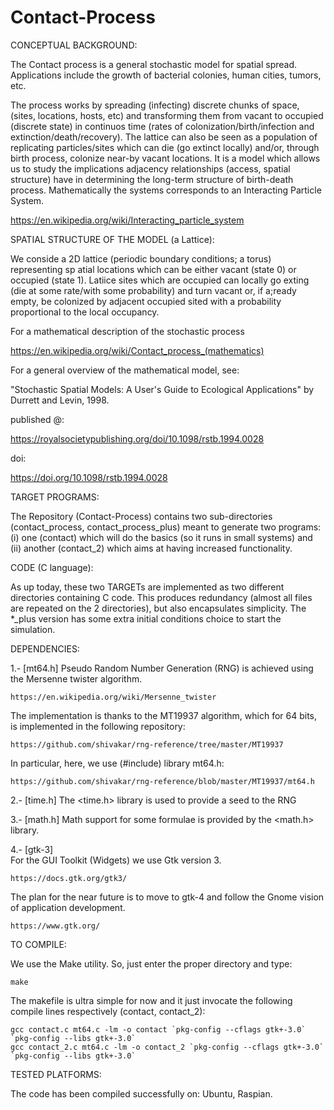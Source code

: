 # Contact-Process

CONCEPTUAL BACKGROUND:

The Contact process is a general stochastic model for spatial spread. Applications include the growth of bacterial colonies, human cities, tumors, etc.

The process works by spreading (infecting) discrete chunks of space, (sites, locations, hosts, etc) and transforming them from vacant to occupied (discrete state) in continuos time (rates of colonization/birth/infection and extinction/death/recovery). The lattice can also be seen as a population of replicating particles/sites which can die (go extinct locally) and/or, through birth process, colonize near-by vacant locations. It is a model which allows us to study the implications adjacency relationships (access, spatial structure) have in determining the long-term structure of birth-death process. Mathematically the systems corresponds to an Interacting Particle System.

  https://en.wikipedia.org/wiki/Interacting_particle_system
  

SPATIAL STRUCTURE OF THE MODEL (a Lattice):

We conside a 2D lattice (periodic boundary conditions; a torus) representing sp atial locations which can be either vacant (state 0) or occupied (state 1). Latiice sites which are occupied can locally go exting (die at some rate/with some probability) and turn vacant or, if a;ready empty, be colonized by adjacent occupied sited with a probability proportional to the local occupancy.

For a mathematical description of the stochastic process

  https://en.wikipedia.org/wiki/Contact_process_(mathematics)

For a general overview of the mathematical model, see: 

 "Stochastic Spatial Models: A User's Guide to Ecological Applications"
 by Durrett and Levin, 1998. 
 
  published @:

  https://royalsocietypublishing.org/doi/10.1098/rstb.1994.0028

  doi:

  https://doi.org/10.1098/rstb.1994.0028


TARGET PROGRAMS:

  The Repository (Contact-Process) contains two sub-directories (contact_process, contact_process_plus) meant to generate two programs: 
    (i) one (contact) which will do the basics (so it runs in small systems) and
    (ii) another (contact_2) which aims at having increased functionality.


CODE (C language):

  As up today, these two TARGETs are implemented as two different directories containing C code. This produces redundancy (almost all files are repeated on the 2 directories), but  also encapsulates simplicity. The *_plus version has some extra initial conditions choice to start the simulation.


DEPENDENCIES:

1.- [mt64.h]
  Pseudo Random Number Generation (RNG) is achieved using the Mersenne twister algorithm.

    https://en.wikipedia.org/wiki/Mersenne_twister

  The implementation is thanks to the MT19937 algorithm, which for 64 bits, is implemented in the following repository:

    https://github.com/shivakar/rng-reference/tree/master/MT19937

  In particular, here, we use (#include) library mt64.h:

    https://github.com/shivakar/rng-reference/blob/master/MT19937/mt64.h

 2.- [time.h]
  The <time.h> library is used to provide a seed to the RNG 
 
 3.- [math.h]
  Math support for some formulae is provided by the <math.h> library.
 
 4.- [gtk-3]     
  For the GUI Toolkit (Widgets) we use Gtk version 3.

    https://docs.gtk.org/gtk3/
    
  The plan for the near future is to move to gtk-4 and follow the Gnome vision of application development.
  
    https://www.gtk.org/
    
    
TO COMPILE:

  We use the Make utility. So, just enter the proper directory and type:
  
    make 
    
 The makefile is ultra simple for now and it just invocate the following compile lines respectively (contact, contact_2):

    gcc contact.c mt64.c -lm -o contact `pkg-config --cflags gtk+-3.0` `pkg-config --libs gtk+-3.0`
    gcc contact_2.c mt64.c -lm -o contact_2 `pkg-config --cflags gtk+-3.0` `pkg-config --libs gtk+-3.0`
 

TESTED PLATFORMS:

The code has been compiled successfully on: 
                                            Ubuntu,
                                            Raspian. 
  
